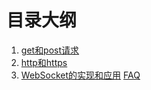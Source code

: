 # 目录大纲

1. [get和post请求](./1.md)
2. [http和https](./2.md)
3. [WebSocket的实现和应用](./3.md)
[FAQ](./FAQ.md)

